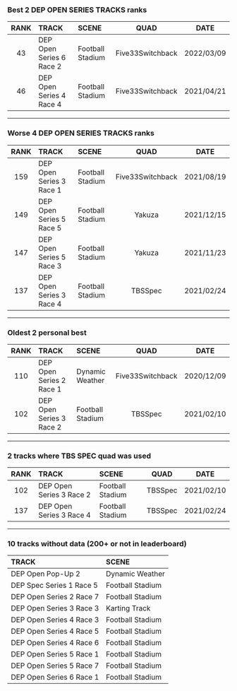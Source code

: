 ### Best 2 DEP OPEN SERIES TRACKS ranks
|RANK|TRACK|SCENE|QUAD|DATE|
|:---:|:---|:---|:---:|:---:|
|43|DEP Open Series 6 Race 2|Football Stadium|Five33Switchback|2022/03/09|
|46|DEP Open Series 4 Race 4|Football Stadium|Five33Switchback|2021/04/21|
---
### Worse 4 DEP OPEN SERIES TRACKS ranks
|RANK|TRACK|SCENE|QUAD|DATE|
|:---:|:---|:---|:---:|:---:|
|159|DEP Open Series 3 Race 1|Football Stadium|Five33Switchback|2021/08/19|
|149|DEP Open Series 5 Race 5|Football Stadium|Yakuza|2021/12/15|
|147|DEP Open Series 5 Race 3|Football Stadium|Yakuza|2021/11/23|
|137|DEP Open Series 3 Race 4|Football Stadium|TBSSpec|2021/02/24|
---
### Oldest 2 personal best
|RANK|TRACK|SCENE|QUAD|DATE|
|:---:|:---|:---|:---:|:---:|
|110|DEP Open Series 2 Race 1|Dynamic Weather|Five33Switchback|2020/12/09|
|102|DEP Open Series 3 Race 2|Football Stadium|TBSSpec|2021/02/10|
---
### 2 tracks where TBS SPEC quad was used
|RANK|TRACK|SCENE|QUAD|DATE|
|:---:|:---|:---|:---:|:---:|
|102|DEP Open Series 3 Race 2|Football Stadium|TBSSpec|2021/02/10|
|137|DEP Open Series 3 Race 4|Football Stadium|TBSSpec|2021/02/24|
---
### 10 tracks without data (200+ or not in leaderboard)
|TRACK|SCENE|
|:---|:---|
|DEP Open Pop-Up 2|Dynamic Weather|
|DEP Spec Series 1 Race 5|Football Stadium|
|DEP Open Series 2 Race 7|Football Stadium|
|DEP Open Series 3 Race 3|Karting Track|
|DEP Open Series 4 Race 3|Football Stadium|
|DEP Open Series 4 Race 5|Football Stadium|
|DEP Open Series 4 Race 6|Football Stadium|
|DEP Open Series 5 Race 1|Football Stadium|
|DEP Open Series 5 Race 7|Football Stadium|
|DEP Open Series 6 Race 1|Football Stadium|
